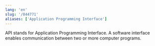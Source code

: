 ```yaml
---
lang: 'en'
slug: '/844771'
aliases: ['Application Programming Interface']
---
```


API stands for Application Programming Interface. A software interface enables communication between two or more computer programs.
